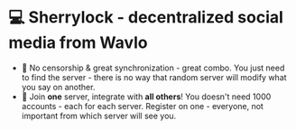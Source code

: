 # 💻 Sherrylock - decentralized social media from Wavlo

- 🤬 No censorship & great synchronization - great combo. You just need to find the server - there is no way that random server will modify what you say on another.
- 💢 Join **one** server, integrate with **all others**! You doesn't need 1000 accounts - each for each server. Register on one - everyone, not important from which server will see you.